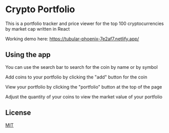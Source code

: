 # Crypto Portfolio

This is a portfolio tracker and price viewer for the top 100 cryptocurrencies by market cap written in React

Working demo here: https://tubular-phoenix-7e2af7.netlify.app/

## Using the app

You can use the search bar to search for the coin by name or by symbol 

Add coins to your portfolio by clicking the "add" button for the coin

View your portfolio by clicking the "portfolio" button at the top of the page

Adjust the quantity of your coins to view the market value of your portfolio

## License

[MIT](https://choosealicense.com/licenses/mit/)
